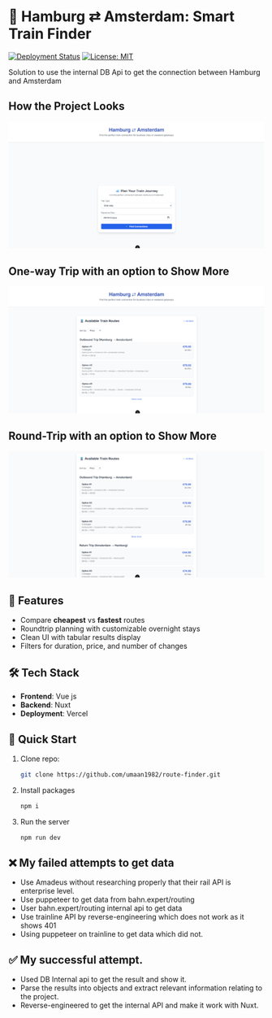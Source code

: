 # 🚄 Hamburg ⇄ Amsterdam: Smart Train Finder

[![Deployment Status](https://img.shields.io/badge/deployed%20on-Vercel-black?style=flat&logo=vercel)](https://your-deployment-link.vercel.app)
[![License: MIT](https://img.shields.io/badge/License-MIT-yellow.svg)](https://opensource.org/licenses/MIT)

Solution to use the internal DB Api to get the connection between Hamburg and Amsterdam

## How the Project Looks

![Project Screenshot](./main-screenshot.png)


## One-way Trip with an option to Show More
![Project Screenshot](./one-way-trip-screenshot.png)


## Round-Trip with an option to Show More
![Project Screenshot](./round-trip-screenshot.png)

## 🌟 Features

- Compare **cheapest** vs **fastest** routes
- Roundtrip planning with customizable overnight stays
- Clean UI with tabular results display
- Filters for duration, price, and number of changes

## 🛠 Tech Stack

- **Frontend**: Vue js
- **Backend**: Nuxt
- **Deployment**: Vercel

## 🚀 Quick Start

1. Clone repo:
   ```bash
   git clone https://github.com/umaan1982/route-finder.git

2. Install packages
   ```bash
   npm i

3. Run the server
   ```bash
   npm run dev

## ❌ My failed attempts to get data

 - Use Amadeus without researching properly that their rail API is enterprise level.
 - Use puppeteer to get data from bahn.expert/routing
 - User bahn.expert/routing internal api to get data
 - Use trainline API by reverse-engineering which does not work as it shows 401
 - Using puppeteer on trainline to get data which did not.

## ✅ My successful attempt.

 - Used DB Internal api to get the result and show it.
 - Parse the results into objects and extract relevant information relating to the project.
 - Reverse-engineered to get the internal API and make it work with Nuxt.
